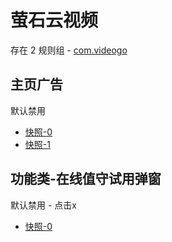 # 萤石云视频

存在 2 规则组 - [com.videogo](/src/apps/com.videogo.ts)

## 主页广告

默认禁用

- [快照-0](https://i.gkd.li/import/13255684)
- [快照-1](https://i.gkd.li/import/13255697)

## 功能类-在线值守试用弹窗

默认禁用 - 点击x

- [快照-0](https://i.gkd.li/import/14065785)
